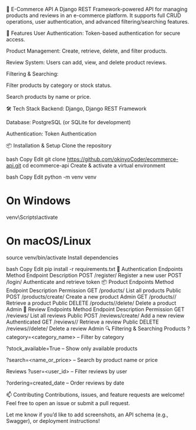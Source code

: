 🛒 E-Commerce API
A Django REST Framework-powered API for managing products and reviews in an e-commerce platform. It supports full CRUD operations, user authentication, and advanced filtering/searching features.

🚀 Features
User Authentication: Token-based authentication for secure access.

Product Management: Create, retrieve, delete, and filter products.

Review System: Users can add, view, and delete product reviews.

Filtering & Searching:

Filter products by category or stock status.

Search products by name or price.

🛠 Tech Stack
Backend: Django, Django REST Framework

Database: PostgreSQL (or SQLite for development)

Authentication: Token Authentication

📦 Installation & Setup
Clone the repository

bash
Copy
Edit
git clone https://github.com/okinyoCoder/ecommerce-api.git
cd ecommerce-api
Create & activate a virtual environment

bash
Copy
Edit
python -m venv venv

# On Windows
venv\Scripts\activate

# On macOS/Linux
source venv/bin/activate
Install dependencies

bash
Copy
Edit
pip install -r requirements.txt
🔐 Authentication Endpoints
Method	Endpoint	Description
POST	/register/	Register a new user
POST	/login/	Authenticate and retrieve token
📦 Product Endpoints
Method	Endpoint	Description	Permission
GET	/products/	List all products	Public
POST	/products/create/	Create a new product	Admin
GET	/products/<id>/	Retrieve a product	Public
DELETE	/products/<id>/delete/	Delete a product	Admin
📝 Review Endpoints
Method	Endpoint	Description	Permission
GET	/reviews/	List all reviews	Public
POST	/reviews/create/	Add a new review	Authenticated
GET	/reviews/<id>/	Retrieve a review	Public
DELETE	/reviews/<id>/delete/	Delete a review	Admin
🔍 Filtering & Searching
Products
?category=<category_name> – Filter by category

?stock_available=True – Show only available products

?search=<name_or_price> – Search by product name or price

Reviews
?user=<user_id> – Filter reviews by user

?ordering=created_date – Order reviews by date

📫 Contributing
Contributions, issues, and feature requests are welcome! Feel free to open an issue or submit a pull request.

Let me know if you’d like to add screenshots, an API schema (e.g., Swagger), or deployment instructions!

